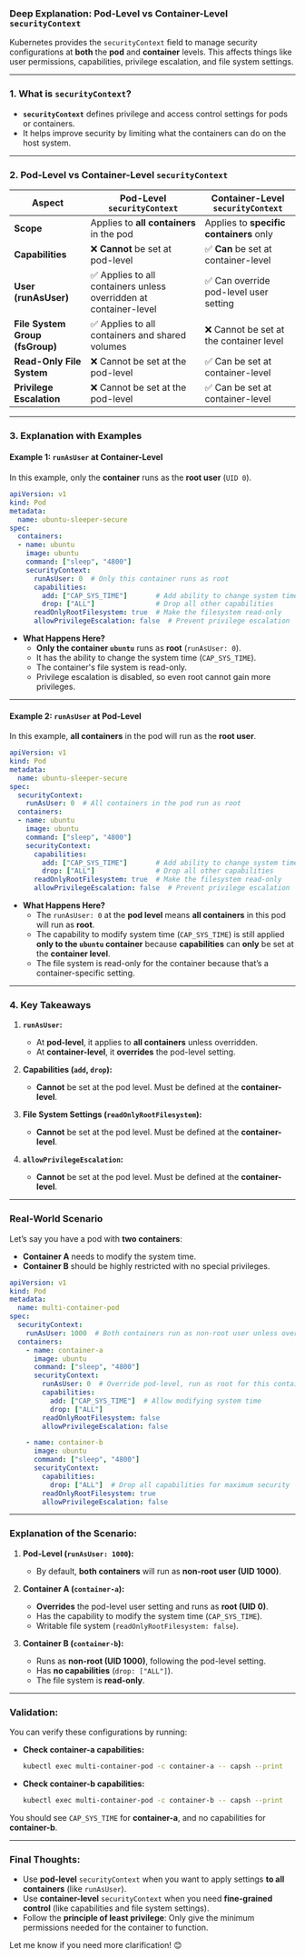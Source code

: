 ### **Deep Explanation: Pod-Level vs Container-Level `securityContext`**

Kubernetes provides the `securityContext` field to manage security configurations at **both** the **pod** and **container** levels. This affects things like user permissions, capabilities, privilege escalation, and file system settings.

---

### **1. What is `securityContext`?**

- **`securityContext`** defines privilege and access control settings for pods or containers.
- It helps improve security by limiting what the containers can do on the host system.

---

### **2. Pod-Level vs Container-Level `securityContext`**

| **Aspect**                  | **Pod-Level `securityContext`**                               | **Container-Level `securityContext`**                         |
|-----------------------------|--------------------------------------------------------------|--------------------------------------------------------------|
| **Scope**                   | Applies to **all containers** in the pod                      | Applies to **specific containers** only                       |
| **Capabilities**            | ❌ **Cannot** be set at pod-level                             | ✅ **Can** be set at container-level                          |
| **User (runAsUser)**        | ✅ Applies to all containers unless overridden at container-level | ✅ Can override pod-level user setting                         |
| **File System Group (fsGroup)** | ✅ Applies to all containers and shared volumes                 | ❌ Cannot be set at the container level                       |
| **Read-Only File System**   | ❌ Cannot be set at the pod-level                             | ✅ Can be set at container-level                              |
| **Privilege Escalation**    | ❌ Cannot be set at the pod-level                             | ✅ Can be set at container-level                              |

---

### **3. Explanation with Examples**

#### **Example 1: `runAsUser` at Container-Level**

In this example, only the **container** runs as the **root user** (`UID 0`). 

```yaml
apiVersion: v1
kind: Pod
metadata:
  name: ubuntu-sleeper-secure
spec:
  containers:
  - name: ubuntu
    image: ubuntu
    command: ["sleep", "4800"]
    securityContext:
      runAsUser: 0  # Only this container runs as root
      capabilities:
        add: ["CAP_SYS_TIME"]       # Add ability to change system time
        drop: ["ALL"]               # Drop all other capabilities
      readOnlyRootFilesystem: true  # Make the filesystem read-only
      allowPrivilegeEscalation: false  # Prevent privilege escalation
```

- **What Happens Here?**
  - **Only the container `ubuntu`** runs as **root** (`runAsUser: 0`).
  - It has the ability to change the system time (`CAP_SYS_TIME`).
  - The container's file system is read-only.
  - Privilege escalation is disabled, so even root cannot gain more privileges.

---

#### **Example 2: `runAsUser` at Pod-Level**

In this example, **all containers** in the pod will run as the **root user**.

```yaml
apiVersion: v1
kind: Pod
metadata:
  name: ubuntu-sleeper-secure
spec:
  securityContext:
    runAsUser: 0  # All containers in the pod run as root
  containers:
  - name: ubuntu
    image: ubuntu
    command: ["sleep", "4800"]
    securityContext:
      capabilities:
        add: ["CAP_SYS_TIME"]       # Add ability to change system time
        drop: ["ALL"]               # Drop all other capabilities
      readOnlyRootFilesystem: true  # Make the filesystem read-only
      allowPrivilegeEscalation: false  # Prevent privilege escalation
```

- **What Happens Here?**
  - The `runAsUser: 0` at the **pod level** means **all containers** in this pod will run as **root**.
  - The capability to modify system time (`CAP_SYS_TIME`) is still applied **only to the `ubuntu` container** because **capabilities** can **only** be set at the **container level**.
  - The file system is read-only for the container because that’s a container-specific setting.

---

### **4. Key Takeaways**

1. **`runAsUser`:**
   - At **pod-level**, it applies to **all containers** unless overridden.
   - At **container-level**, it **overrides** the pod-level setting.

2. **Capabilities (`add`, `drop`):**
   - **Cannot** be set at the pod level. Must be defined at the **container-level**.

3. **File System Settings (`readOnlyRootFilesystem`):**
   - **Cannot** be set at the pod level. Must be defined at the **container-level**.

4. **`allowPrivilegeEscalation`:**
   - **Cannot** be set at the pod level. Must be defined at the **container-level**.

---

### **Real-World Scenario**

Let’s say you have a pod with **two containers**:

- **Container A** needs to modify the system time.
- **Container B** should be highly restricted with no special privileges.

```yaml
apiVersion: v1
kind: Pod
metadata:
  name: multi-container-pod
spec:
  securityContext:
    runAsUser: 1000  # Both containers run as non-root user unless overridden
  containers:
    - name: container-a
      image: ubuntu
      command: ["sleep", "4800"]
      securityContext:
        runAsUser: 0  # Override pod-level, run as root for this container
        capabilities:
          add: ["CAP_SYS_TIME"]  # Allow modifying system time
          drop: ["ALL"]
        readOnlyRootFilesystem: false
        allowPrivilegeEscalation: false

    - name: container-b
      image: ubuntu
      command: ["sleep", "4800"]
      securityContext:
        capabilities:
          drop: ["ALL"]  # Drop all capabilities for maximum security
        readOnlyRootFilesystem: true
        allowPrivilegeEscalation: false
```

---

### **Explanation of the Scenario:**

1. **Pod-Level (`runAsUser: 1000`):**
   - By default, **both containers** will run as **non-root user (UID 1000)**.

2. **Container A (`container-a`):**
   - **Overrides** the pod-level user setting and runs as **root (UID 0)**.
   - Has the capability to modify the system time (`CAP_SYS_TIME`).
   - Writable file system (`readOnlyRootFilesystem: false`).

3. **Container B (`container-b`):**
   - Runs as **non-root (UID 1000)**, following the pod-level setting.
   - Has **no capabilities** (`drop: ["ALL"]`).
   - The file system is **read-only**.

---

### **Validation:**

You can verify these configurations by running:

- **Check container-a capabilities:**
  ```bash
  kubectl exec multi-container-pod -c container-a -- capsh --print
  ```

- **Check container-b capabilities:**
  ```bash
  kubectl exec multi-container-pod -c container-b -- capsh --print
  ```

You should see `CAP_SYS_TIME` for **container-a**, and no capabilities for **container-b**.

---

### **Final Thoughts:**

- Use **pod-level** `securityContext` when you want to apply settings **to all containers** (like `runAsUser`).
- Use **container-level** `securityContext` when you need **fine-grained control** (like capabilities and file system settings).
- Follow the **principle of least privilege**: Only give the minimum permissions needed for the container to function.

Let me know if you need more clarification! 😊
